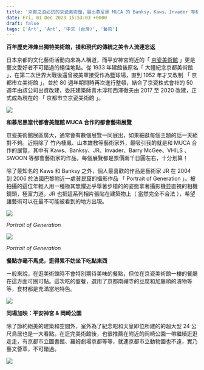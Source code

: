 ```yaml
---
title: '京都之遊必訪的京瓷美術館，展出慕尼黑 MUCA 的 Banksy，Kaws，Invader 等都會藝術家展品'
date: Fri, 01 Dec 2023 15:53:03 +0000
draft: false
tags: ['Art', 'Art', '中文 (台灣)', '藝術']
---
```


**百年歷史淬煉出獨特美術館，揉和現代的傳統之美令人流連忘返**

日本京都的文化藝術活動向來為人稱道，而平安神宮附近的「 [京瓷美術館](https://kyotocity-kyocera.museum/) 」更是藝文愛好者不可錯過的絕佳地點。從 1933 年建館後原名「 大禮紀念京都美術館 」，在第二次世界大戰後還曾被美軍接受作為籃球場，直到 1952 年才又改制 「 京都市立美術館 」，並於 80 週年期間時再次進行整頓，結合了京瓷株式會社的 50 週年由該公司出資改建，委託建築師青木淳和西澤徹夫由 2017 至 2020 改建，正式成為現在的 「 京都市立京瓷美術館 」。

![](https://www.aphorizm.com/wp-content/uploads/2023/12/kyoyo_kyocera-1024x768.jpg)

**和慕尼黑當代都會美館館 MUCA 合作的都會藝術展覽**

京瓷美術館展區廣大，通常會有數個展覽一同展出，如果細逛每個主題的話一天絕對不夠。近期除了 竹內棲鳳、山本雄教等藝術家外，最吸引我的就是和 MUCA 合作的展覽，其中有 Kaws、Banksy、JR、Invader、Barry McGee、VHILS 、SWOON 等都會藝術家的作品，每個展覽都是票價兩千日圓左右，十分划算！

除了最知名的 Kaws 和 Banksy 之外，個人最喜歡的作品是藝術家 JR 在 2004 到 2006 於法國巴黎附近一處貧民窟的攝影作品 「 Portrait of Generation 」。被拍攝的這位年輕人用一種極其無懼近乎舉著步槍的的姿態拿著攝影機並直視的相機鏡頭，極富力道。JR 也把這系列相片張貼在建築物上（ 當然完全不合法 ），希望讓藝術可以在最不可能被看到的地方出現。

![](https://www.aphorizm.com/wp-content/uploads/2023/12/image-1-1024x687.png)

_Portrait of Generation_

![](https://www.aphorizm.com/wp-content/uploads/2023/12/image-1024x709.png)

_Portrait of Generation_

**餐點亦毫不馬虎，逛得累不妨坐下吃點東西**

ㄧ般來說，在逛美術館時不會特別期待美味的餐點，但位在京瓷美術館一樓的餐廳在這方面可圈可點。這次吃的盤餐，選用了京都南禪寺的豆腐和加藤順的漬物等等，食材都是充滿當地特色。

![](https://www.aphorizm.com/wp-content/uploads/2023/12/IMG_8257-1024x768.jpg)

**同場加映：平安神宮 & 岡崎公園**

除了節約絕美的建築和空間外，室外為了紀念昭和天皇即位所建的的超大型 24 公尺鳥居也是一大看點。在逛完美術館後，也很推薦在附近的岡崎公園一帶繼續逛逛走走，有京都市立圖書館、羅姆劇場京都等等，就連京都市立動物園也不遠，實乃藝文薈萃，不可錯過。

![](https://www.aphorizm.com/wp-content/uploads/2023/12/kyocera_torii-768x1024.jpg)